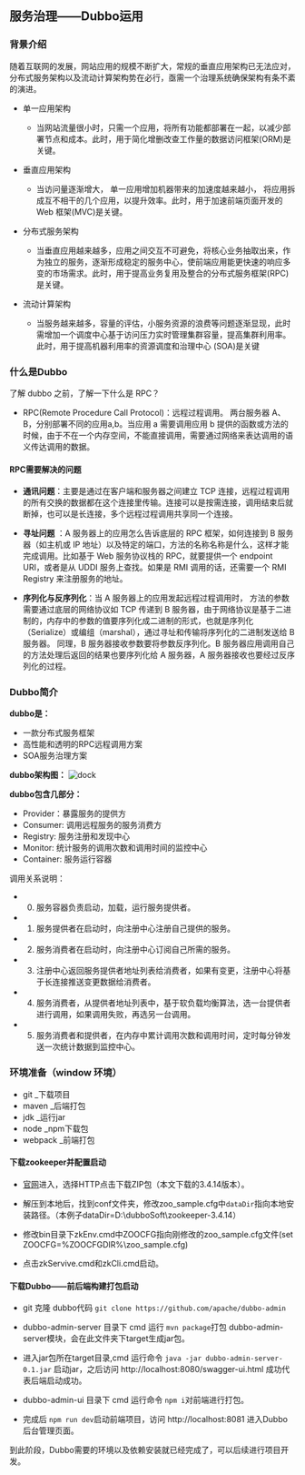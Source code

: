 ## 服务治理——Dubbo运用

### 背景介绍
随着互联网的发展，网站应用的规模不断扩大，常规的垂直应用架构已无法应对，分布式服务架构以及流动计算架构势在必行，亟需一个治理系统确保架构有条不紊的演进。

+ 单一应用架构
  - 当网站流量很小时，只需一个应用，将所有功能都部署在一起，以减少部署节点和成本。此时，用于简化增删改查工作量的数据访问框架(ORM)是关键。

+ 垂直应用架构
  - 当访问量逐渐增大， 单一应用增加机器带来的加速度越来越小， 将应用拆成互不相干的几个应用，以提升效率。此时，用于加速前端页面开发的 Web 框架(MVC)是关键。

+ 分布式服务架构
  - 当垂直应用越来越多，应用之间交互不可避免，将核心业务抽取出来，作为独立的服务，逐渐形成稳定的服务中心，使前端应用能更快速的响应多变的市场需求。此时，用于提高业务复用及整合的分布式服务框架(RPC)是关键。

+ 流动计算架构
  - 当服务越来越多，容量的评估，小服务资源的浪费等问题逐渐显现，此时需增加一个调度中心基于访问压力实时管理集群容量，提高集群利用率。此时，用于提高机器利用率的资源调度和治理中心
(SOA)是关键  

### 什么是Dubbo
了解 dubbo 之前，了解一下什么是 RPC？

+ RPC(Remote Procedure Call Protocol)：远程过程调用。 两台服务器 A、B，分别部署不同的应用a,b。当应用 a 需要调用应用 b 提供的函数或方法的时候，由于不在一个内存空间，不能直接调用，需要通过网络来表达调用的语义传达调用的数据。

#### RPC需要解决的问题
+ **通讯问题**：主要是通过在客户端和服务器之间建立 TCP 连接，远程过程调用的所有交换的数据都在这个连接里传输。连接可以是按需连接，调用结束后就断掉，也可以是长连接，多个远程过程调用共享同一个连接。

+ **寻址问题** ：A 服务器上的应用怎么告诉底层的 RPC 框架，如何连接到 B 服务器（如主机或 IP 地址）以及特定的端口，方法的名称名称是什么，这样才能完成调用。比如基于 Web 服务协议栈的 RPC，就要提供一个 endpoint URI，或者是从 UDDI 服务上查找。如果是 RMI 调用的话，还需要一个 RMI Registry 来注册服务的地址。

+ **序列化与反序列化**：当 A 服务器上的应用发起远程过程调用时， 方法的参数需要通过底层的网络协议如 TCP 传递到 B
服务器，由于网络协议是基于二进制的，内存中的参数的值要序列化成二进制的形式，也就是序列化（Serialize）或编组（marshal），通过寻址和传输将序列化的二进制发送给 B 服务器。 同理，B 服务器接收参数要将参数反序列化。B 服务器应用调用自己的方法处理后返回的结果也要序列化给 A 服务器，A 服务器接收也要经过反序列化的过程。

### Dubbo简介

**dubbo是：**
+ 一款分布式服务框架
+ 高性能和透明的RPC远程调用方案
+ SOA服务治理方案


**dubbo架构图：**
<img :src="$withBase('/dubbo/1.png')" alt="dock">

**dubbo包含几部分：**
+ Provider：暴露服务的提供方
+ Consumer: 调用远程服务的服务消费方
+ Registry: 服务注册和发现中心
+ Monitor: 统计服务的调用次数和调用时间的监控中心
+ Container: 服务运行容器

调用关系说明：
+ 0. 服务容器负责启动，加载，运行服务提供者。
+ 1. 服务提供者在启动时，向注册中心注册自己提供的服务。
+ 2. 服务消费者在启动时，向注册中心订阅自己所需的服务。
+ 3. 注册中心返回服务提供者地址列表给消费者，如果有变更，注册中心将基于长连接推送变更数据给消费者。
+ 4. 服务消费者，从提供者地址列表中，基于软负载均衡算法，选一台提供者进行调用，如果调用失败，再选另一台调用。
+ 5. 服务消费者和提供者，在内存中累计调用次数和调用时间，定时每分钟发送一次统计数据到监控中心。

### 环境准备（window 环境）
+ git _下载项目
+ maven _后端打包
+ jdk _运行jar
+ node _npm下载包
+ webpack _前端打包

#### 下载zookeeper并配置启动
+ [官网](https://www.apache.org/dyn/closer.cgi/zookeeper/)进入，选择HTTP点击下载ZIP包（本文下载的3.4.14版本）。

+ 解压到本地后，找到conf文件夹，修改zoo_sample.cfg中`dataDir`指向本地安装路径。（本例子dataDir=D:\dubboSoft\zookeeper-3.4.14）

+ 修改bin目录下zkEnv.cmd中ZOOCFG指向刚修改的zoo_sample.cfg文件(set ZOOCFG=%ZOOCFGDIR%\zoo_sample.cfg)

+ 点击zkServive.cmd和zkCli.cmd启动。

#### 下载Dubbo——前后端构建打包启动
+ git 克隆 dubbo代码 `git clone https://github.com/apache/dubbo-admin`

+ dubbo-admin-server 目录下 cmd 运行 `mvn package`打包 dubbo-admin-server模块，会在此文件夹下target生成jar包。

+ 进入jar包所在target目录,cmd 运行命令 `java -jar dubbo-admin-server-0.1.jar` 启动jar，之后访问 http://localhost:8080/swagger-ui.html 成功代表后端启动成功。

+ dubbo-admin-ui 目录下 cmd 运行命令 `npm i`对前端进行打包。

+ 完成后 `npm run dev`启动前端项目，访问  http://localhost:8081 进入Dubbo后台管理页面。

到此阶段，Dubbo需要的环境以及依赖安装就已经完成了，可以后续进行项目开发。
